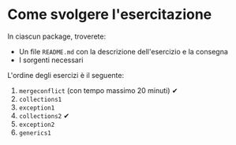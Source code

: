 # Come svolgere l'esercitazione

In ciascun package, troverete:

* Un file `README.md` con la descrizione dell'esercizio e la consegna
* I sorgenti necessari

L'ordine degli esercizi è il seguente:

1. `mergeconflict` (con tempo massimo 20 minuti) ✔
2. `collections1`
3. `exception1`
4. `collections2` ✔
5. `exception2`
6. `generics1`
